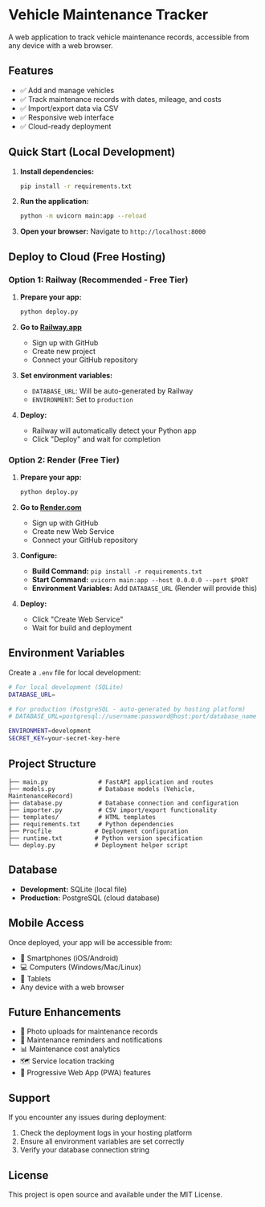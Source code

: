 # Vehicle Maintenance Tracker

A web application to track vehicle maintenance records, accessible from any device with a web browser.

## Features

- ✅ Add and manage vehicles
- ✅ Track maintenance records with dates, mileage, and costs
- ✅ Import/export data via CSV
- ✅ Responsive web interface
- ✅ Cloud-ready deployment

## Quick Start (Local Development)

1. **Install dependencies:**
   ```bash
   pip install -r requirements.txt
   ```

2. **Run the application:**
   ```bash
   python -m uvicorn main:app --reload
   ```

3. **Open your browser:**
   Navigate to `http://localhost:8000`

## Deploy to Cloud (Free Hosting)

### Option 1: Railway (Recommended - Free Tier)

1. **Prepare your app:**
   ```bash
   python deploy.py
   ```

2. **Go to [Railway.app](https://railway.app)**
   - Sign up with GitHub
   - Create new project
   - Connect your GitHub repository

3. **Set environment variables:**
   - `DATABASE_URL`: Will be auto-generated by Railway
   - `ENVIRONMENT`: Set to `production`

4. **Deploy:**
   - Railway will automatically detect your Python app
   - Click "Deploy" and wait for completion

### Option 2: Render (Free Tier)

1. **Prepare your app:**
   ```bash
   python deploy.py
   ```

2. **Go to [Render.com](https://render.com)**
   - Sign up with GitHub
   - Create new Web Service
   - Connect your GitHub repository

3. **Configure:**
   - **Build Command:** `pip install -r requirements.txt`
   - **Start Command:** `uvicorn main:app --host 0.0.0.0 --port $PORT`
   - **Environment Variables:** Add `DATABASE_URL` (Render will provide this)

4. **Deploy:**
   - Click "Create Web Service"
   - Wait for build and deployment

## Environment Variables

Create a `.env` file for local development:

```bash
# For local development (SQLite)
DATABASE_URL=

# For production (PostgreSQL - auto-generated by hosting platform)
# DATABASE_URL=postgresql://username:password@host:port/database_name

ENVIRONMENT=development
SECRET_KEY=your-secret-key-here
```

## Project Structure

```
├── main.py              # FastAPI application and routes
├── models.py            # Database models (Vehicle, MaintenanceRecord)
├── database.py          # Database connection and configuration
├── importer.py          # CSV import/export functionality
├── templates/           # HTML templates
├── requirements.txt     # Python dependencies
├── Procfile            # Deployment configuration
├── runtime.txt         # Python version specification
└── deploy.py           # Deployment helper script
```

## Database

- **Development:** SQLite (local file)
- **Production:** PostgreSQL (cloud database)

## Mobile Access

Once deployed, your app will be accessible from:
- 📱 Smartphones (iOS/Android)
- 💻 Computers (Windows/Mac/Linux)
- 📱 Tablets
- Any device with a web browser

## Future Enhancements

- 📸 Photo uploads for maintenance records
- 🔔 Maintenance reminders and notifications
- 📊 Maintenance cost analytics
- 🗺️ Service location tracking
- 📱 Progressive Web App (PWA) features

## Support

If you encounter any issues during deployment:
1. Check the deployment logs in your hosting platform
2. Ensure all environment variables are set correctly
3. Verify your database connection string

## License

This project is open source and available under the MIT License.
